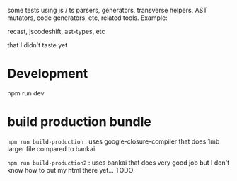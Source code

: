 some tests using js / ts parsers, generators, transverse helpers, AST mutators, code generators, etc, related tools. Example: 

recast, jscodeshift, ast-types, etc 

that I didn't taste yet



# Development

npm run dev

# build production bundle


`npm run build-production` : uses google-closure-compiler that does 1mb larger file compared to bankai

`npm run build-production2` : uses bankai that does very good job but I don't know how to put my html there yet... TODO

